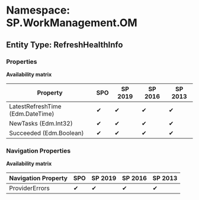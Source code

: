 # Namespace: SP.WorkManagement.OM

## Entity Type: RefreshHealthInfo

### Properties

**Availability matrix**

Property | SPO | SP 2019 | SP 2016 | SP 2013
----------|-----|---------|---------|--------
LatestRefreshTime (Edm.DateTime) | ✔ | ✔ | ✔ | ✔
NewTasks (Edm.Int32) | ✔ | ✔ | ✔ | ✔
Succeeded (Edm.Boolean) | ✔ | ✔ | ✔ | ✔

### Navigation Properties

**Availability matrix**

Navigation Property | SPO | SP 2019 | SP 2016 | SP 2013
----------|-----|---------|---------|--------
ProviderErrors | ✔ | ✔ | ✔ | ✔
